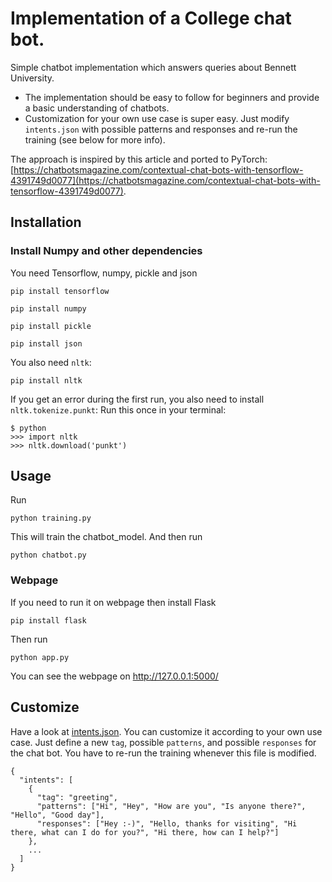 # Implementation of a College chat bot.  
Simple chatbot implementation which answers queries about Bennett University. 

- The implementation should be easy to follow for beginners and provide a basic understanding of chatbots.
- Customization for your own use case is super easy. Just modify `intents.json` with possible patterns and responses and re-run the training (see below for more info).

The approach is inspired by this article and ported to PyTorch: [https://chatbotsmagazine.com/contextual-chat-bots-with-tensorflow-4391749d0077](https://chatbotsmagazine.com/contextual-chat-bots-with-tensorflow-4391749d0077).


## Installation


### Install Numpy and other dependencies
You need Tensorflow, numpy, pickle and json
 ```console
pip install tensorflow
 ```

 ```console
pip install numpy
 ```

  ```console
pip install pickle
 ```
  ```console
pip install json
 ```

You also need `nltk`:
 ```console
pip install nltk
 ```

If you get an error during the first run, you also need to install `nltk.tokenize.punkt`:
Run this once in your terminal:
 ```console
$ python
>>> import nltk
>>> nltk.download('punkt')
```

## Usage
Run
```console
python training.py
```
This will train the chatbot_model. And then run
```console
python chatbot.py
```

### Webpage
If you need to run it on webpage then install Flask
 ```console
pip install flask
 ```
Then run
 ```console
python app.py
 ``` 
You can see the webpage on http://127.0.0.1:5000/ 

## Customize
Have a look at [intents.json](intents.json). You can customize it according to your own use case. Just define a new `tag`, possible `patterns`, and possible `responses` for the chat bot. You have to re-run the training whenever this file is modified.
```console
{
  "intents": [
    {
      "tag": "greeting",
      "patterns": ["Hi", "Hey", "How are you", "Is anyone there?", "Hello", "Good day"],
      "responses": ["Hey :-)", "Hello, thanks for visiting", "Hi there, what can I do for you?", "Hi there, how can I help?"]
    },
    ...
  ]
}
```
